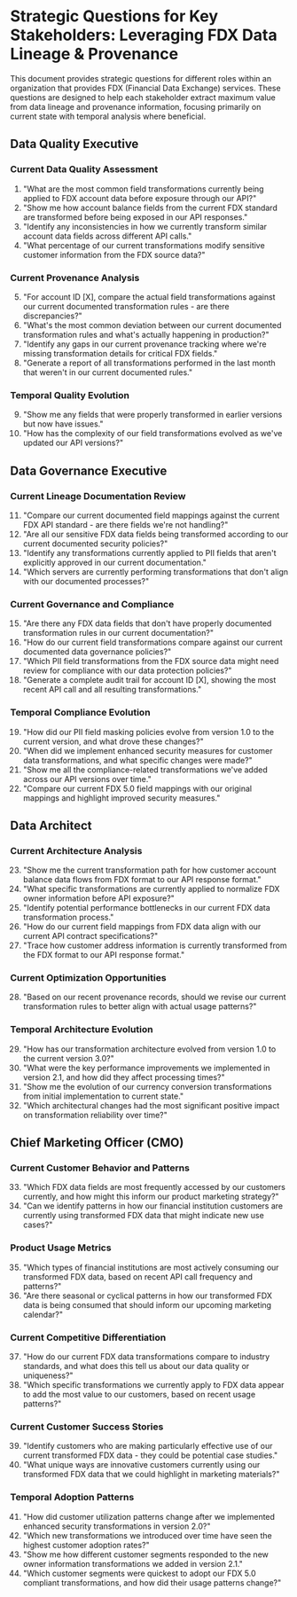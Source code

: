 # Strategic Questions for Key Stakeholders: Leveraging FDX Data Lineage & Provenance

This document provides strategic questions for different roles within an organization that provides FDX (Financial Data Exchange) services. These questions are designed to help each stakeholder extract maximum value from data lineage and provenance information, focusing primarily on current state with temporal analysis where beneficial.

## Data Quality Executive

### Current Data Quality Assessment

1. "What are the most common field transformations currently being applied to FDX account data before exposure through our API?"
2. "Show me how account balance fields from the current FDX standard are transformed before being exposed in our API responses."
3. "Identify any inconsistencies in how we currently transform similar account data fields across different API calls."
4. "What percentage of our current transformations modify sensitive customer information from the FDX source data?"

### Current Provenance Analysis

5. "For account ID [X], compare the actual field transformations against our current documented transformation rules - are there discrepancies?"
6. "What's the most common deviation between our current documented transformation rules and what's actually happening in production?"
7. "Identify any gaps in our current provenance tracking where we're missing transformation details for critical FDX fields."
8. "Generate a report of all transformations performed in the last month that weren't in our current documented rules."

### Temporal Quality Evolution

9. "Show me any fields that were properly transformed in earlier versions but now have issues."
10. "How has the complexity of our field transformations evolved as we've updated our API versions?"

## Data Governance Executive

### Current Lineage Documentation Review

11. "Compare our current documented field mappings against the current FDX API standard - are there fields we're not handling?"
12. "Are all our sensitive FDX data fields being transformed according to our current documented security policies?"
13. "Identify any transformations currently applied to PII fields that aren't explicitly approved in our current documentation."
14. "Which servers are currently performing transformations that don't align with our documented processes?"

### Current Governance and Compliance

15. "Are there any FDX data fields that don't have properly documented transformation rules in our current documentation?"
16. "How do our current field transformations compare against our current documented data governance policies?"
17. "Which PII field transformations from the FDX source data might need review for compliance with our data protection policies?"
18. "Generate a complete audit trail for account ID [X], showing the most recent API call and all resulting transformations."

### Temporal Compliance Evolution

19. "How did our PII field masking policies evolve from version 1.0 to the current version, and what drove these changes?"
20. "When did we implement enhanced security measures for customer data transformations, and what specific changes were made?"
21. "Show me all the compliance-related transformations we've added across our API versions over time."
22. "Compare our current FDX 5.0 field mappings with our original mappings and highlight improved security measures."

## Data Architect

### Current Architecture Analysis

23. "Show me the current transformation path for how customer account balance data flows from FDX format to our API response format."
24. "What specific transformations are currently applied to normalize FDX owner information before API exposure?"
25. "Identify potential performance bottlenecks in our current FDX data transformation process."
26. "How do our current field mappings from FDX data align with our current API contract specifications?"
27. "Trace how customer address information is currently transformed from the FDX format to our API response format."

### Current Optimization Opportunities

28. "Based on our recent provenance records, should we revise our current transformation rules to better align with actual usage patterns?"

### Temporal Architecture Evolution

29. "How has our transformation architecture evolved from version 1.0 to the current version 3.0?"
30. "What were the key performance improvements we implemented in version 2.1, and how did they affect processing times?"
31. "Show me the evolution of our currency conversion transformations from initial implementation to current state."
32. "Which architectural changes had the most significant positive impact on transformation reliability over time?"

## Chief Marketing Officer (CMO)

### Current Customer Behavior and Patterns

33. "Which FDX data fields are most frequently accessed by our customers currently, and how might this inform our product marketing strategy?"
34. "Can we identify patterns in how our financial institution customers are currently using transformed FDX data that might indicate new use cases?"

### Product Usage Metrics

35. "Which types of financial institutions are most actively consuming our transformed FDX data, based on recent API call frequency and patterns?"
36. "Are there seasonal or cyclical patterns in how our transformed FDX data is being consumed that should inform our upcoming marketing calendar?"

### Current Competitive Differentiation

37. "How do our current FDX data transformations compare to industry standards, and what does this tell us about our data quality or uniqueness?"
38. "Which specific transformations we currently apply to FDX data appear to add the most value to our customers, based on recent usage patterns?"

### Current Customer Success Stories

39. "Identify customers who are making particularly effective use of our current transformed FDX data - they could be potential case studies."
40. "What unique ways are innovative customers currently using our transformed FDX data that we could highlight in marketing materials?"

### Temporal Adoption Patterns

41. "How did customer utilization patterns change after we implemented enhanced security transformations in version 2.0?"
42. "Which new transformations we introduced over time have seen the highest customer adoption rates?"
43. "Show me how different customer segments responded to the new owner information transformations we added in version 2.1."
44. "Which customer segments were quickest to adopt our FDX 5.0 compliant transformations, and how did their usage patterns change?"
